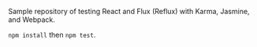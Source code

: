 Sample repository of testing React and Flux (Reflux) with Karma,
Jasmine, and Webpack.

`npm install` then `npm test`.
